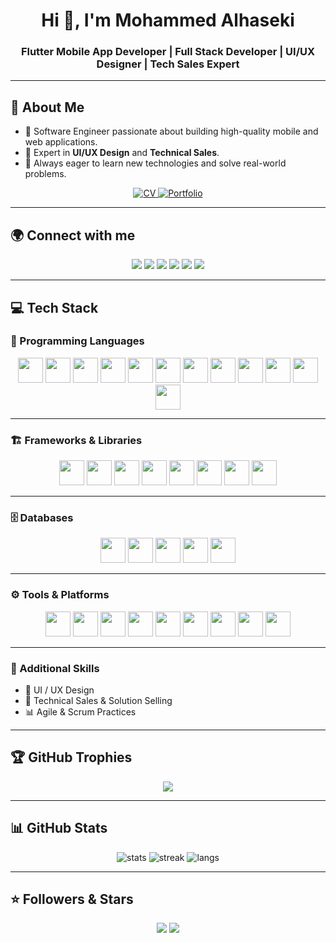 <!-- README -->
<h1 align="center">Hi 👋, I'm Mohammed Alhaseki</h1>
<h3 align="center">Flutter Mobile App Developer | Full Stack Developer | UI/UX Designer | Tech Sales Expert</h3>

---

## 📄 About Me
- 💼 Software Engineer passionate about building high-quality mobile and web applications.  
- 🎯 Expert in **UI/UX Design** and **Technical Sales**.  
- 🚀 Always eager to learn new technologies and solve real-world problems.  

<p align="center">
  <a href="CV_LINK" target="_blank">
    <img src="https://img.shields.io/badge/📄_View%20My%20CV-FF5722?style=for-the-badge&logo=adobeacrobatreader&logoColor=white" alt="CV"/>
  </a>
  <a href="https://mohammed-alhaseki.github.io/Mohammed-Portfolio/" target="_blank">
    <img src="https://img.shields.io/badge/🌐_Visit%20My%20Portfolio-2962FF?style=for-the-badge&logo=google-chrome&logoColor=white" alt="Portfolio"/>
  </a>
</p>

---

## 🌍 Connect with me
<p align="center">
  <a href="mailto:mohammedalhaseki@gmail.com"><img src="https://img.shields.io/badge/Email-D14836?style=for-the-badge&logo=gmail&logoColor=white"/></a>
  <a href="https://www.linkedin.com/in/mohammedalhaseki-055668336"><img src="https://img.shields.io/badge/LinkedIn-0A66C2?style=for-the-badge&logo=linkedin&logoColor=white"/></a>
  <a href="https://github.com/MOHAMMED-ALHASEKI"><img src="https://img.shields.io/badge/GitHub-181717?style=for-the-badge&logo=github&logoColor=white"/></a>
  <a href="https://twitter.com/YOUR_TWITTER"><img src="https://img.shields.io/badge/Twitter-1DA1F2?style=for-the-badge&logo=twitter&logoColor=white"/></a>
  <a href="https://www.behance.net/YOUR_BEHANCE"><img src="https://img.shields.io/badge/Behance-1769FF?style=for-the-badge&logo=behance&logoColor=white"/></a>
  <a href="https://dribbble.com/YOUR_DRIBBBLE"><img src="https://img.shields.io/badge/Dribbble-EA4C89?style=for-the-badge&logo=dribbble&logoColor=white"/></a>
</p>

---

## 💻 Tech Stack

### 🚀 Programming Languages
<p align="center">
  <img src="https://cdn.jsdelivr.net/gh/devicons/devicon/icons/dart/dart-original.svg" height="40"/>
  <img src="https://cdn.jsdelivr.net/gh/devicons/devicon/icons/python/python-original.svg" height="40"/>
  <img src="https://cdn.jsdelivr.net/gh/devicons/devicon/icons/cplusplus/cplusplus-original.svg" height="40"/>
  <img src="https://cdn.jsdelivr.net/gh/devicons/devicon/icons/csharp/csharp-original.svg" height="40"/>
  <img src="https://cdn.jsdelivr.net/gh/devicons/devicon/icons/java/java-original.svg" height="40"/>
  <img src="https://cdn.jsdelivr.net/gh/devicons/devicon/icons/kotlin/kotlin-original.svg" height="40"/>
  <img src="https://cdn.jsdelivr.net/gh/devicons/devicon/icons/swift/swift-original.svg" height="40"/>
  <img src="https://cdn.jsdelivr.net/gh/devicons/devicon/icons/html5/html5-original.svg" height="40"/>
  <img src="https://cdn.jsdelivr.net/gh/devicons/devicon/icons/css3/css3-original.svg" height="40"/>
  <img src="https://cdn.jsdelivr.net/gh/devicons/devicon/icons/javascript/javascript-original.svg" height="40"/>
  <img src="https://cdn.jsdelivr.net/gh/devicons/devicon/icons/php/php-original.svg" height="40"/>
  <img src="https://cdn.jsdelivr.net/gh/devicons/devicon/icons/dot-net/dot-net-original.svg" height="40"/>
</p>

---

### 🏗 Frameworks & Libraries
<p align="center">
  <img src="https://cdn.jsdelivr.net/gh/devicons/devicon/icons/flutter/flutter-original.svg" height="40"/>
  <img src="https://cdn.jsdelivr.net/gh/devicons/devicon/icons/react/react-original.svg" height="40"/>
  <img src="https://cdn.jsdelivr.net/gh/devicons/devicon/icons/angularjs/angularjs-original.svg" height="40"/>
  <img src="https://cdn.jsdelivr.net/gh/devicons/devicon/icons/spring/spring-original.svg" height="40"/>
  <img src="https://cdn.jsdelivr.net/gh/devicons/devicon/icons/express/express-original.svg" height="40"/>
  <img src="https://cdn.jsdelivr.net/gh/devicons/devicon/icons/laravel/laravel-plain.svg" height="40"/>
  <img src="https://cdn.jsdelivr.net/gh/devicons/devicon/icons/bootstrap/bootstrap-original.svg" height="40"/>
  <img src="https://cdn.jsdelivr.net/gh/devicons/devicon/icons/jquery/jquery-original.svg" height="40"/>
</p>

---

### 🗄 Databases
<p align="center">
  <img src="https://cdn.jsdelivr.net/gh/devicons/devicon/icons/mysql/mysql-original.svg" height="40"/>
  <img src="https://cdn.jsdelivr.net/gh/devicons/devicon/icons/postgresql/postgresql-original.svg" height="40"/>
  <img src="https://cdn.jsdelivr.net/gh/devicons/devicon/icons/mongodb/mongodb-original.svg" height="40"/>
  <img src="https://cdn.jsdelivr.net/gh/devicons/devicon/icons/sqlite/sqlite-original.svg" height="40"/>
  <img src="https://cdn.jsdelivr.net/gh/devicons/devicon/icons/firebase/firebase-plain.svg" height="40"/>
</p>

---

### ⚙️ Tools & Platforms
<p align="center">
  <img src="https://cdn.jsdelivr.net/gh/devicons/devicon/icons/git/git-original.svg" height="40"/>
  <img src="https://cdn.jsdelivr.net/gh/devicons/devicon/icons/github/github-original.svg" height="40"/>
  <img src="https://cdn.jsdelivr.net/gh/devicons/devicon/icons/docker/docker-original.svg" height="40"/>
  <img src="https://cdn.jsdelivr.net/gh/devicons/devicon/icons/figma/figma-original.svg" height="40"/>
  <img src="https://cdn.jsdelivr.net/gh/devicons/devicon/icons/photoshop/photoshop-plain.svg" height="40"/>
  <img src="https://cdn.jsdelivr.net/gh/devicons/devicon/icons/illustrator/illustrator-plain.svg" height="40"/>
  <img src="https://cdn.jsdelivr.net/gh/devicons/devicon/icons/vscode/vscode-original.svg" height="40"/>
  <img src="https://cdn.jsdelivr.net/gh/devicons/devicon/icons/androidstudio/androidstudio-original.svg" height="40"/>
  <img src="https://cdn.jsdelivr.net/gh/devicons/devicon/icons/xcode/xcode-original.svg" height="40"/>
</p>

---

### 🎨 Additional Skills
- 🎯 UI / UX Design  
- 💼 Technical Sales & Solution Selling  
- 📊 Agile & Scrum Practices  

---

## 🏆 GitHub Trophies
<p align="center">
  <img src="https://github-profile-trophy.vercel.app/?username=MOHAMMED-ALHASEKI&theme=radical&no-frame=false&no-bg=true&margin-w=15&margin-h=15"/>
</p>

---

## 📊 GitHub Stats
<p align="center">
  <img src="https://github-readme-stats.vercel.app/api?username=MOHAMMED-ALHASEKI&show_icons=true&theme=radical" alt="stats"/>
  <img src="https://github-readme-streak-stats.herokuapp.com/?user=MOHAMMED-ALHASEKI&theme=radical" alt="streak"/>
  <img src="https://github-readme-stats.vercel.app/api/top-langs/?username=MOHAMMED-ALHASEKI&layout=compact&theme=radical" alt="langs"/>
</p>

---

## ⭐ Followers & Stars
<p align="center">
  <img src="https://img.shields.io/github/followers/MOHAMMED-ALHASEKI?label=Followers&style=for-the-badge&logo=github"/>
  <img src="https://img.shields.io/github/stars/MOHAMMED-ALHASEKI?label=Stars&style=for-the-badge&logo=github"/>
</p>
